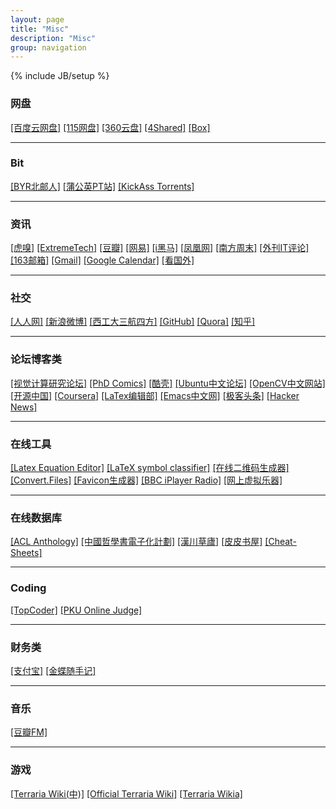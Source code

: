 ```yaml
---
layout: page
title: "Misc"
description: "Misc"
group: navigation
---
```

{% include JB/setup %}




### 网盘
[[百度云网盘]](http://pan.baidu.com/disk/home) 
[[115网盘]](http://115.com/) 
[[360云盘]](http://yunpan.360.cn/) 
[[4Shared]](http://www.4shared.com/) 
[[Box]](https://app.box.com/)
- - -
### Bit
[[BYR北邮人]](http://bt.byr.cn/) 
[[蒲公英PT站]](http://pt.stuclub.cn/torrents.php) 
[[KickAss Torrents]](http://kickass.to/)
- - -
### 资讯
[[虎嗅]](http://www.huxiu.com/index.php)
[[ExtremeTech]](http://www.extremetech.com/)
[[豆瓣]](http://www.douban.com/)
[[网易]](http://www.163.com/) 
[[i黑马]](http://www.iheima.com/) 
[[凤凰网]](http://www.ifeng.com/) 
[[南方周末]](http://www.infzm.com/) 
[[外刊IT评论]](http://www.aqee.net/) 
[[163邮箱]](http://mail.163.com/) 
[[Gmail]](https://mail.google.com/mail/ca/u/0/?shva=1#inbox) 
[[Google Calendar]](https://www.google.com/calendar/b/2/render)
[[看国外]](http://www.kguowai.com/)
- - -
### 社交
[[人人网]](http://www.renren.com/) 
[[新浪微博]](http://login.sina.com.cn/member/my.php) 
[[西工大三航四方]](http://bbs.nwpu.edu.cn/portal.php) 
[[GitHub]](https://github.com/zenhacker)
[[Quora]](https://www.quora.com)
[[知乎]](http://www.zhihu.com/)
- - -
### 论坛博客类
[[视觉计算研究论坛]](http://www.sigvc.org/bbs/) 
[[PhD Comics]](http://www.phdcomics.com/comics.php) 
[[酷壳]](http://coolshell.cn/) 
[[Ubuntu中文论坛]](http://forum.ubuntu.org.cn/index.php) 
[[OpenCV中文网站]](http://www.opencv.org.cn/) 
[[开源中国]](http://www.oschina.net/) 
[[Coursera]](https://www.coursera.org/) 
[[LaTex编辑部]](http://zzg34b.w3.c361.com/index.htm) 
[[Emacs中文网]](http://emacser.com/)
[[极客头条]](http://geek.csdn.net/)
[[Hacker News]](https://news.ycombinator.com/)
- - -
### 在线工具
[[Latex Equation Editor]](http://www.numberempire.com/texequationeditor/equationeditor.php) 
[[LaTeX symbol classifier]](http://detexify.kirelabs.org/classify.html) 
[[在线二维码生成器]](http://cli.im/) 
[[Convert.Files]](http://www.convertfiles.com/)
[[Favicon生成器]](http://tools.dynamicdrive.com/favicon/#.UkQ7XIoW20w) 
[[BBC iPlayer Radio]](http://www.bbc.co.uk/radio/#stations) 
[[网上虚拟乐器]](http://www.buttonbass.com/)
- - -
### 在线数据库
[[ACL Anthology]](http://aclweb.org/anthology//index.html) 
[[中國哲學書電子化計劃]](http://ctext.org/zh) 
[[漢川草廬]](http://www.sidneyluo.net/index.html) 
[[皮皮书屋]](http://www.ppurl.com/)
[[Cheat-Sheets]](http://www.cheat-sheets.org/)
- - -
### Coding
[[TopCoder]](http://www.topcoder.com/) 
[[PKU Online Judge]](http://poj.org/)
- - -
### 财务类
[[支付宝]](https://www.alipay.com/)
[[金蝶随手记]](http://www.feidee.com/money/)
- - -
### 音乐
[[豆瓣FM]](http://douban.fm/)
- - -
### 游戏
[[Terraria Wiki(中)]](http://terraria-zhtw.gamepedia.com/Terraria_Wiki)
[[Official Terraria Wiki]](http://terraria.gamepedia.com/Terraria_Wiki)
[[Terraria Wikia]](http://terraria.wikia.com/wiki/Terraria_Wiki)




